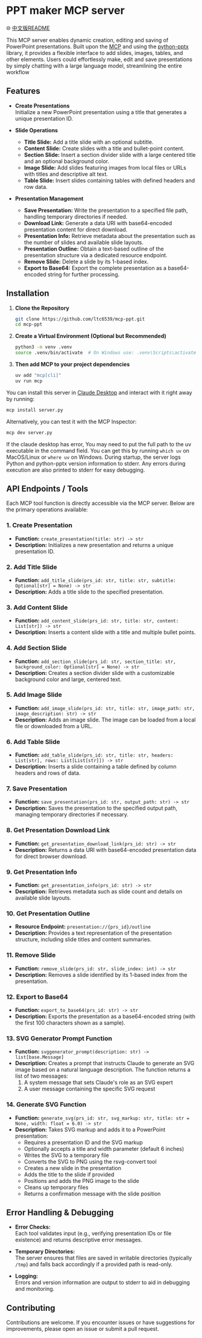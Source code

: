 # PPT maker MCP server

🌐 [中文版README](README_zh.md)

This MCP server enables dynamic creation, editing and saving of PowerPoint presentations. Built upon the [MCP](https://github.com/modelcontextprotocol/python-sdk) and using the [python-pptx](https://python-pptx.readthedocs.io/en/latest/) library, it provides a flexible interface to add slides, images, tables, and other elements. Users could effortlessly make, edit and save presentations by simply chatting with a large language model, streamlining the entire workflow

## Features

- **Create Presentations**  
  Initialize a new PowerPoint presentation using a title that generates a unique presentation ID.

- **Slide Operations**  
  - **Title Slide:** Add a title slide with an optional subtitle.
  - **Content Slide:** Create slides with a title and bullet-point content.
  - **Section Slide:** Insert a section divider slide with a large centered title and an optional background color.
  - **Image Slide:** Add slides featuring images from local files or URLs with titles and descriptive alt text.
  - **Table Slide:** Insert slides containing tables with defined headers and row data.

- **Presentation Management**  
  - **Save Presentation:** Write the presentation to a specified file path, handling temporary directories if needed.
  - **Download Link:** Generate a data URI with base64-encoded presentation content for direct download.
  - **Presentation Info:** Retrieve metadata about the presentation such as the number of slides and available slide layouts.
  - **Presentation Outline:** Obtain a text-based outline of the presentation structure via a dedicated resource endpoint.
  - **Remove Slide:** Delete a slide by its 1-based index.
  - **Export to Base64:** Export the complete presentation as a base64-encoded string for further processing.

## Installation

1. **Clone the Repository**  
   ```bash
   git clone https://github.com/ltc6539/mcp-ppt.git
   cd mcp-ppt
   ```

2. **Create a Virtual Environment (Optional but Recommended)**
   ```bash
   python3 -m venv .venv
   source .venv/bin/activate  # On Windows use: .venv\Scripts\activate
   ```

3. **Then add MCP to your project dependencies**
   ```bash
   uv add "mcp[cli]"
   uv run mcp
   ```

You can install this server in [Claude Desktop](https://claude.ai/download) and interact with it right away by running:
```bash
mcp install server.py
```

Alternatively, you can test it with the MCP Inspector:
```bash
mcp dev server.py
```

If the claude desktop has error, You may need to put the full path to the uv executable in the command field. You can get this by running `which uv` on MacOS/Linux or `where uv` on Windows.
During startup, the server logs Python and python-pptx version information to stderr. Any errors during execution are also printed to stderr for easy debugging.

## API Endpoints / Tools

Each MCP tool function is directly accessible via the MCP server. Below are the primary operations available:

### 1. Create Presentation
- **Function:** `create_presentation(title: str) -> str`  
- **Description:** Initializes a new presentation and returns a unique presentation ID.
  
### 2. Add Title Slide
- **Function:** `add_title_slide(prs_id: str, title: str, subtitle: Optional[str] = None) -> str`  
- **Description:** Adds a title slide to the specified presentation.

### 3. Add Content Slide
- **Function:** `add_content_slide(prs_id: str, title: str, content: List[str]) -> str`  
- **Description:** Inserts a content slide with a title and multiple bullet points.

### 4. Add Section Slide
- **Function:** `add_section_slide(prs_id: str, section_title: str, background_color: Optional[str] = None) -> str`  
- **Description:** Creates a section divider slide with a customizable background color and large, centered text.

### 5. Add Image Slide
- **Function:** `add_image_slide(prs_id: str, title: str, image_path: str, image_description: str) -> str`  
- **Description:** Adds an image slide. The image can be loaded from a local file or downloaded from a URL.

### 6. Add Table Slide
- **Function:** `add_table_slide(prs_id: str, title: str, headers: List[str], rows: List[List[str]]) -> str`  
- **Description:** Inserts a slide containing a table defined by column headers and rows of data.

### 7. Save Presentation
- **Function:** `save_presentation(prs_id: str, output_path: str) -> str`  
- **Description:** Saves the presentation to the specified output path, managing temporary directories if necessary.

### 8. Get Presentation Download Link
- **Function:** `get_presentation_download_link(prs_id: str) -> str`  
- **Description:** Returns a data URI with base64-encoded presentation data for direct browser download.

### 9. Get Presentation Info
- **Function:** `get_presentation_info(prs_id: str) -> str`  
- **Description:** Retrieves metadata such as slide count and details on available slide layouts.

### 10. Get Presentation Outline
- **Resource Endpoint:** `presentation://{prs_id}/outline`  
- **Description:** Provides a text representation of the presentation structure, including slide titles and content summaries.

### 11. Remove Slide
- **Function:** `remove_slide(prs_id: str, slide_index: int) -> str`  
- **Description:** Removes a slide identified by its 1-based index from the presentation.

### 12. Export to Base64
- **Function:** `export_to_base64(prs_id: str) -> str`  
- **Description:** Exports the presentation as a base64-encoded string (with the first 100 characters shown as a sample).

### 13. SVG Generator Prompt Function
- **Function:** `svggenerator_prompt(description: str) -> list[base.Message]`
- **Description:** Creates a prompt that instructs Claude to generate an SVG image based on a natural language description. The function returns a list of two messages:
  1. A system message that sets Claude's role as an SVG expert
  2. A user message containing the specific SVG request

### 14. Generate SVG Function
- **Function:** `generate_svg(prs_id: str, svg_markup: str, title: str = None, width: float = 6.0) -> str`
- **Description:** Takes SVG markup and adds it to a PowerPoint presentation:
  - Requires a presentation ID and the SVG markup
  - Optionally accepts a title and width parameter (default 6 inches)
  - Writes the SVG to a temporary file
  - Converts the SVG to PNG using the rsvg-convert tool
  - Creates a new slide in the presentation
  - Adds the title to the slide if provided
  - Positions and adds the PNG image to the slide
  - Cleans up temporary files
  - Returns a confirmation message with the slide position

## Error Handling & Debugging

- **Error Checks:**  
  Each tool validates input (e.g., verifying presentation IDs or file existence) and returns descriptive error messages.
  
- **Temporary Directories:**  
  The server ensures that files are saved in writable directories (typically `/tmp`) and falls back accordingly if a provided path is read-only.

- **Logging:**  
  Errors and version information are output to stderr to aid in debugging and monitoring.

## Contributing

Contributions are welcome. If you encounter issues or have suggestions for improvements, please open an issue or submit a pull request.
